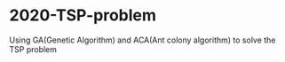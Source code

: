# 2020-TSP-problem
Using GA(Genetic Algorithm) and ACA(Ant colony algorithm) to solve the TSP problem
